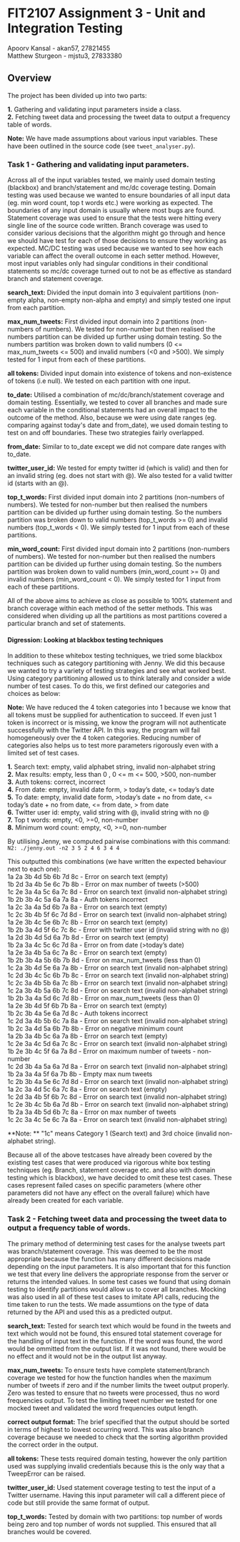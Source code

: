 # FIT2107 Assignment 3 - Unit and Integration Testing

Apoorv Kansal - akan57, 27821455 <br>
Matthew Sturgeon - mjstu3, 27833380

## Overview
The project has been divided up into two parts:

**1.** Gathering and validating input parameters inside a class. <br>
**2.** Fetching tweet data and processing the tweet data to output a frequency table of words.

**Note:** We have made assumptions about various input variables. These have been outlined in the source code (see ```tweet_analyser.py```).

### Task 1 - Gathering and validating input parameters.
Across all of the input variables tested, we mainly used domain testing (blackbox) and branch/statement and mc/dc coverage testing. Domain testing was used because we wanted to ensure boundaries of all input data (eg. min word count, top t words etc.) were working as expected. The boundaries of any input domain is usually where most bugs are found. Statement coverage was used to ensure that the tests were hitting every single line of the source code written. Branch coverage was used to consider various decisions that the algorithm might go through and hence we should have test for each of those decisions to ensure they working as expected. MC/DC testing was used because we wanted to see how each variable can affect the overall outcome in each setter method. However, most input variables only had singular conditions in their conditional statements so mc/dc coverage turned out to not be as effective as standard branch and statement coverage. 

**search_text:** Divided the input domain into 3 equivalent partitions (non-empty alpha, non-empty non-alpha and empty)
and simply tested one input from each partition.

**max_num_tweets:** First divided input domain into 2 partitions (non-numbers of numbers). We tested for
non-number but then realised the numbers partition can be divided up further using domain testing.
So the numbers partition was broken down to valid numbers (0 <= max_num_tweets <= 500) and invalid numbers (<0 and >500).
We simply tested for 1 input from each of these partitions.

**all tokens:** Divided input domain into existence of tokens and non-existence of tokens (i.e null). We tested on each
partition with one input.

**to_date:** Utilised a combination of mc/dc/branch/statement coverage and domain testing. Essentially, we tested to cover all branches and made sure each variable in the conditional statements had an overall impact to the outcome of the method. Also, because we were using date ranges (eg. comparing against today's date and from_date), we used domain testing to test on and off boundaries. These two strategies fairly overlapped.

**from_date:** Similar to to_date except we did not compare date ranges with to_date.

**twitter_user_id:** We tested for empty twitter id (which is valid) and then for an invalid string (eg. does not start with @).
We also tested for a valid twitter id (starts with an @).

**top_t_words:** First divided input domain into 2 partitions (non-numbers of numbers). We tested for
non-number but then realised the numbers partition can be divided up further using domain testing.
So the numbers partition was broken down to valid numbers (top_t_words >= 0) and invalid numbers (top_t_words < 0).
We simply tested for 1 input from each of these partitions.

**min_word_count:** First divided input domain into 2 partitions (non-numbers of numbers). We tested for
non-number but then realised the numbers partition can be divided up further using domain testing.
So the numbers partition was broken down to valid numbers (min_word_count >= 0) and invalid numbers (min_word_count < 0).
We simply tested for 1 input from each of these partitions.

All of the above aims to achieve as close as possible to 100% statement and branch coverage within each method of the setter methods. This was considered when dividing up all the partitions as most partitions covered a particular branch and set of statements.

#### Digression: Looking at blackbox testing techniques
In addition to these whitebox testing techniques, we tried some blackbox techniques such as category partitioning with Jenny. We did this because we wanted to try a variety of testing strategies and see what worked best. Using category partitioning allowed us to think laterally and consider a wide number of test cases. To do this, we first defined our categories and choices as below:

**Note:** We have reduced the 4 token categories into 1 because we know that all tokens must be supplied for authentication to succeed. If even just 1 token is
incorrect or is missing, we know the program will not authenticate successfully with the Twitter API. In this way, the program will fail homogeneously over the 4 token categories. Reducing number of categories also helps us to test more parameters rigorously even with a limited set of test cases.

**1.** Search text: empty, valid alphabet string, invalid non-alphabet string <br>
**2.** Max results: empty, less than 0 , 0 <= m <= 500, >500, non-number <br>
**3.** Auth tokens: correct, incorrect <br>
**4.** From date: empty, invalid date form, > today’s date, <= today’s date <br>
**5.** To date: empty, invalid date form, >today’s date + no from date, <= today’s date + no from date,  <= from date, > from date <br>
**6.** Twitter user id: empty, valid string with @, invalid string with no @ <br>
**7.** Top t words: empty, <0, >=0, non-number <br>
**8.** Minimum word count: empty, <0, >=0, non-number

By utilising Jenny, we computed pairwise combinations with this command: <br>
```N2: ./jenny.out -n2 3 5 2 4 6 3 4 4```

This outputted this combinations (we have written the expected behaviour next to each one): <br>
1a 2a 3b 4d 5b 6b 7d 8c	- Error on search text  (empty) <br>
1b 2d 3a 4b 5e 6c 7b 8b - Error on max number of tweets (>500) <br>
1c 2e 3a 4a 5c 6a 7c 8d - Error on search text (invalid non-alphabet string) <br>
 1b 2b 3b 4c 5a 6a 7a 8a - Auth tokens incorrect <br>
 1a 2c 3a 4a 5d 6b 7a 8a - Error on search text (empty) <br>
 1c 2c 3b 4b 5f 6c 7d 8d - Error on search text (invalid non-alphabet string) <br>
 1a 2e 3b 4c 5e 6b 7c 8b - Error on search text (empty) <br>
 1b 2b 3a 4d 5f 6c 7c 8c - Error with twitter user id (invalid string with no @) <br>
 1a 2d 3b 4d 5d 6a 7b 8d - Error on search text (empty) <br>
 1b 2a 3a 4c 5c 6c 7d 8a - Error on from date (>today’s date) <br>
 1a 2e 3a 4b 5a 6c 7a 8c - Error on search text (empty) <br>
 1b 2b 3b 4a 5b 6b 7b 8d - Error on max_num_tweets (less than 0) <br />
 1c 2a 3b 4d 5e 6a 7a 8b - Error on search text (invalid non-alphabet string) <br>
 1c 2d 3b 4c 5c 6b 7b 8c - Error on search text (invalid non-alphabet string) <br>
 1c 2c 3a 4b 5b 6a 7c 8b - Error on search text (invalid non-alphabet string) <br>
 1c 2a 3b 4b 5a 6b 7c 8d - Error on search text (invalid non-alphabet string) <br>
 1b 2b 3a 4a 5d 6c 7d 8b - Error on max_num_tweets (less than 0) <br>
 1a 2e 3b 4d 5f 6b 7b 8a - Error on search text (empty) <br>
 1b 2c 3b 4a 5e 6a 7d 8c - Auth tokens incorrect <br>
 1c 2d 3a 4b 5b 6c 7a 8a - Error on search text (invalid non-alphabet string) <br>
 1b 2c 3a 4d 5a 6b 7b 8b - Error on negative minimum count <br>
 1a 2b 3a 4b 5c 6a 7a 8b - Error on search text (empty) <br>
 1c 2e 3a 4c 5d 6a 7c 8c - Error on search text (invalid non-alphabet string) <br>
 1b 2e 3b 4c 5f 6a 7a 8d - Error on maximum number of tweets - non-number <br>
 1c 2d 3b 4a 5a 6a 7d 8a - Error on search text (invalid non-alphabet string) <br>
 1b 2a 3a 4a 5f 6a 7b 8b - Empty max num tweets <br>
 1c 2b 3b 4a 5e 6c 7d 8d - Error on search text (invalid non-alphabet string) <br>
 1a 2c 3a 4d 5c 6a 7c 8a - Error on search text (empty) <br>
 1c 2d 3a 4b 5f 6b 7c 8d - Error on search text (invalid non-alphabet string) <br>
 1c 2e 3b 4c 5b 6a 7d 8b - Error on search text (invalid non-alphabet string) <br>
 1b 2a 3a 4b 5d 6b 7c 8a - Error on max number of tweets <br>
 1c 2c 3a 4c 5e 6c 7a 8a - Error on search text (invalid non-alphabet string) <br>

**Note: ** "1c" means Category 1 (Search text) and 3rd choice (invalid non-alphabet string). <br>

Because all of the above testcases have already been covered by the existing test cases that were produced via rigorous white box testing techniques (eg. Branch, statement coverage etc. and also with domain testing which is blackbox), we have decided to omit these test cases. These cases represent failed cases on specific parameters (where other parameters did not have any effect on the overall failure) which have already been created for each variable.


### Task 2 - Fetching tweet data and processing the tweet data to output a frequency table of words.
The primary method of determining test cases for the analyse tweets part was branch/statement coverage. This was deemed to be the most appropriate because the function has many different decisions made depending on the input parameters. It is also important that for this function we test that every line delivers the appropriate response from the server or returns the intended values. In some test cases we found that using domain testing to identify partitions would allow us to cover all branches. Mocking was also used in all of these test cases to imitate API calls, reducing the time taken to run the tests. We made assumtions on the type of data returned by the API and used this as a predicted output.

**search_text:** Tested for search text which would be found in the tweets and text which would not be found, this ensured total statement coverage for the handling of input text in the function. If the word was found, the word would be ommitted from the output list. If it was not found, there would be no effect and it would not be in the output list anyway.

**max_num_tweets:** To ensure tests have complete statement/branch coverage we tested for how the function handles when the maximum number of tweets if zero and if the number limits the tweet output properly. Zero was tested to ensure that no tweets were processed, thus no word frequencies output. To test the limiting tweet number we tested for one mocked tweet and validated the word frequencies output length.

**correct output format:** The brief specified that the output should be sorted in terms of highest to lowest occurring word. This was also branch coverage because we needed to check that the sorting algorithm provided the correct order in the output. 

**all tokens:** These tests required domain testing, however the only partition used was supplying invalid credentials because this is the only way that a TweepError can be raised.

**twitter_user_id:** Used statement coverage testing to test the input of a Twitter username. Having this input parameter will call a different piece of code but still provide the same format of output.

**top_t_words:** Tested by domain with two partitions: top number of words being zero and top number of words not supplied.  This ensured that all branches would be covered.
